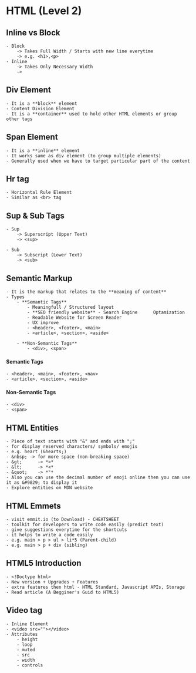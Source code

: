 # HTML (Level 2)

## Inline vs Block
    - Block     
        -> Takes Full Width / Starts with new line everytime
        -> e.g. <h1>,<p>
    - Inline    
        -> Takes Only Necessary Width
        -> 

## Div Element
    - It is a **block** element
    - Content Division Element
    - It is a **container** used to hold other HTML elements or group other tags

## Span Element
    - It is a **inline** element
    - It works same as div element (to group multiple elements)
    - Generally used when we have to target particular part of the content

## Hr tag
    - Horizontal Rule Element
    - Similar as <br> tag

## Sup & Sub Tags
    - Sup
        -> Superscript (Upper Text)
        -> <sup>

    - Sub
        -> Subscript (Lower Text)
        -> <sub>

## Semantic Markup
    - It is the markup that relates to the **meaning of content**
    - Types
        - **Semantic Tags**
            - Meaningfull / Structured layout
            - **SEO friendly website** - Search Engine      Optamization
            - Readable Website for Screen Reader 
            - UX improve
            - <header>, <footer>, <main>
            - <article>, <section>, <aside>

        - **Non-Semantic Tags**
            - <div>, <span>

#### Semantic Tags
    - <header>, <main>, <footer>, <nav>
    - <article>, <section>, <aside>

#### Non-Semantic Tags
    - <div>
    - <span>

## HTML Entities
    - Piece of text starts with "&" and ends with ";"
    - for display reserved characters/ symbols/ emojis
    - e.g. heart (&hearts;)
    - &nbsp; -> for more space (non-breaking space)
    - &gt;      -> *>*
    - &lt;      -> *<*
    - &quot;    -> *"*
    - Also you can use the decimal number of emoji online then you can use it as &#9829; to display it
    - Explore entities on MDN website

## HTML Emmets
    - visit emmit.io (to Download) - CHEATSHEET
    - toolkit for developers to write code easily (predict text)
    - give suggestions everytime for the shortcuts
    - it helps to write a code easily
    - e.g. main > p > ul > li*5 (Parent-child)
    - e.g. main > p + div (sibling)

## HTML5 Introduction
    - <!Doctype html>
    - New version + Upgrades + Features
    - extra features then html - HTML Standard, Javascript APIs, Storage
    - Read article (A Begginer's Guid to HTML5)

## Video tag
    - Inline Element
    - <video src=""></video>
    - Attributes
        - height
        - loop
        - muted
        - src
        - width
        - controls
